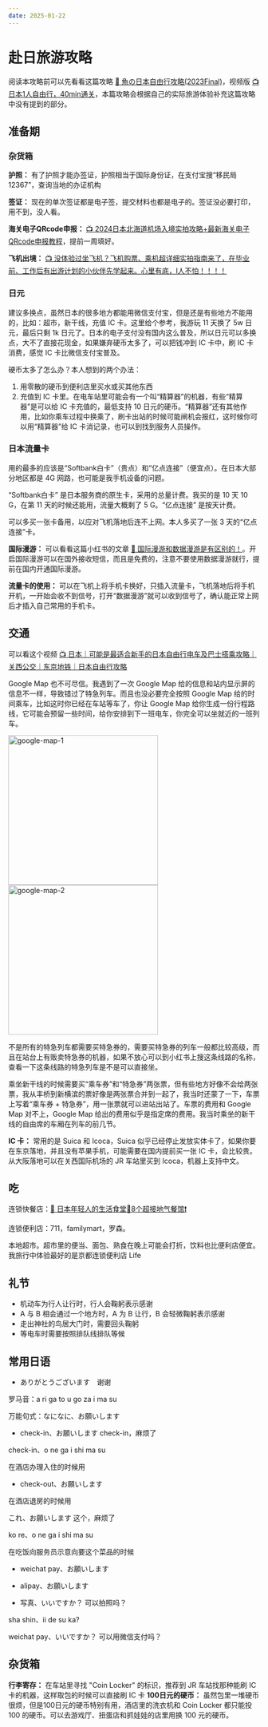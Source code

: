 ```yaml
---
date: 2025-01-22
---
```


# 赴日旅游攻略

阅读本攻略前可以先看看这篇攻略 [📜 魚の日本自由行攻略(2023Final)](https://blog.sakanano.moe/posts/2024_japan_travel_with_myself)，视频版 [📺 日本1人自由行，40min通关](https://www.bilibili.com/video/BV1dx4y1a7te)，本篇攻略会根据自己的实际旅游体验补充这篇攻略中没有提到的部分。

## 准备期

### 杂货箱

**护照：** 有了护照才能办签证，护照相当于国际身份证，在支付宝搜“移民局12367”，查询当地的办证机构

**签证：** 现在的单次签证都是电子签，提交材料也都是电子的。签证没必要打印，用不到，没人看。

**海关电子QRcode申报：** [📺 2024日本北海道机场入境实拍攻略+最新海关电子QRcode申报教程](https://www.bilibili.com/video/BV1Hx4y1Q7td)，提前一周填好。

**飞机出境：** [📺 没体验过坐飞机？飞机购票、乘机超详细实拍指南来了，在毕业前、工作后有出游计划的小伙伴先学起来。心里有底，I人不怕！！！！](https://www.bilibili.com/video/BV1BfxCekEE2)

### 日元

建议多换点，虽然日本的很多地方都能用微信支付宝，但是还是有些地方不能用的，比如：超市，新干线，充值 IC 卡。这里给个参考，我游玩 11 天换了 5w 日元，最后只剩 1k 日元了。日本的电子支付没有国内这么普及，所以日元可以多换点，大不了直接花现金，如果嫌弃硬币太多了，可以把钱冲到 IC 卡中，刷 IC 卡消费，感觉 IC 卡比微信支付宝普及。

硬币太多了怎么办？本人想到的两个办法：

1. 用零散的硬币到便利店里买水或买其他东西
2. 充值到 IC 卡里。在电车站里可能会有一个叫“精算器”的机器，有些“精算器”是可以给 IC 卡充值的，最低支持 10 日元的硬币。“精算器”还有其他作用，比如你乘车过程中换乘了，刷卡出站的时候可能闸机会报红，这时候你可以用“精算器”给 IC 卡消记录，也可以到找到服务人员操作。

### 日本流量卡

用的最多的应该是“Softbank白卡”（贵点）和“亿点连接”（便宜点）。在日本大部分地区都是 4G 网路，也可能是我手机设备的问题。

“Softbank白卡” 是日本服务商的原生卡，采用的总量计费。我买的是 10 天 10 G，在第 11 天的时候还能用，流量大概剩了 5 G。“亿点连接” 是按天计费。

可以多买一张卡备用，以应对飞机落地后连不上网。本人多买了一张 3 天的“亿点连接”卡。

**国际漫游：** 可以看看这篇小红书的文章 [📜 国际漫游和数据漫游是有区别的！](https://www.xiaohongshu.com/explore/67287a5e000000001b02f5dd?xsec_token=ABMP8UwkwuX6x0WIiCxDnjasVFfH657LRTSaJTvMcLxyo=&xsec_source=pc_collect)。开启国际漫游可以在国外接收短信，而且是免费的，注意不要使用数据漫游就行，提前在国内开通国际漫游。

**流量卡的使用：** 可以在飞机上将手机卡换好，只插入流量卡，飞机落地后将手机开机，一开始会收不到信号，打开“数据漫游”就可以收到信号了，确认能正常上网后才插入自己常用的手机卡。

## 交通

可以看这个视频 [📺 日本｜可能是最适合新手的日本自由行电车及巴士搭乘攻略｜关西公交｜东京地铁｜日本自由行攻略](https://www.bilibili.com/video/BV1hHmRYPE3p)

Google Map 也不可尽信。我遇到了一次 Google Map 给的信息和站内显示屏的信息不一样，导致错过了特急列车。而且也没必要完全按照 Google Map 给的时间乘车，比如这时你已经在车站等车了，你让 Google Map 给你生成一份行程路线，它可能会预留一些时间，给你安排到下一班电车，你完全可以坐就近的一班列车。

<img width="300" src="./images/google-map-1.png" alt="google-map-1" />

<img width="300" src="./images/google-map-2.png" alt="google-map-2" />

不是所有的特急列车都需要买特急券的，需要买特急券的列车一般都比较高级，而且在站台上有贩卖特急券的机器，如果不放心可以到小红书上搜这条线路的名称，查看一下这条线路的特急列车是不是可以直接坐。

乘坐新干线的时候需要买“乘车券”和“特急券”两张票，但有些地方好像不会给两张票，我从丰桥到新横滨的票好像是两张票合并到一起了，我当时还蒙了一下，车票上写着“乘车券 + 特急券”，用一张票就可以进站出站了。车票的费用和 Google Map 对不上，Google Map 给出的费用似乎是指定席的费用。我当时乘坐的新干线的自由席的车厢在列车的前几节。

**IC 卡：** 常用的是 Suica 和 Icoca，Suica 似乎已经停止发放实体卡了，如果你要在东京落地，并且没有苹果手机，可能需要在国内提前买一张 IC 卡，会比较贵。从大阪落地可以在关西国际机场的 JR 车站里买到 Icoca，机器上支持中文。

## 吃

连锁快餐店：[📜 日本年轻人的生活食堂🍜8个超接地气餐馆❗️](https://www.xiaohongshu.com/explore/671b4d7f000000001600e576)

连锁便利店：711，familymart，罗森。

本地超市。超市里的便当、面包、熟食在晚上可能会打折，饮料也比便利店便宜。我旅行中体验最好的是京都连锁便利店 Life

## 礼节

- 机动车为行人让行时，行人会鞠躬表示感谢
- A 与 B 相会通过一个地方时，A 为 B 让行，B 会轻微鞠躬表示感谢
- 走出神社的鸟居大门时，需要回头鞠躬
- 等电车时需要按照排队线排队等候

## 常用日语

- ありがとうございます　谢谢

罗马音：a ri ga to u go za i ma su

万能句式：なになに、お願いします

- check-in、お願いします check-in，麻烦了

check-in、o ne ga i shi ma su

在酒店办理入住的时候用

- check-out、お願いします

在酒店退房的时候用

これ、お願いします 这个，麻烦了

ko re、o ne ga i shi ma su

在吃饭向服务员示意向要这个菜品的时候

- weichat pay、お願いします

- alipay、お願いします

- 写真、いいですか？ 可以拍照吗？

sha shin、ii de su ka?

weichat pay、いいですか？ 可以用微信支付吗？

## 杂货箱

**行李寄存：** 在车站里寻找 "Coin Locker" 的标识，推荐到 JR 车站找那种能刷 IC 卡的机器，这样取包的时候可以直接刷 IC 卡
**100日元的硬币：** 虽然包里一堆硬币很烦，但是100日元的硬币特别有用，酒店里的洗衣机和 Coin Locker 都只能投 100 的硬币。可以去游戏厅、扭蛋店和抓娃娃的店里用换 100 元的硬币。

